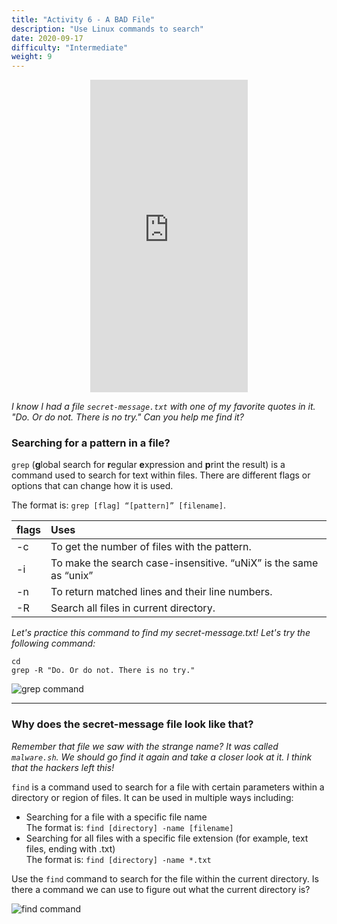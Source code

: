 ```yaml
---
title: "Activity 6 - A BAD File"
description: "Use Linux commands to search"
date: 2020-09-17
difficulty: "Intermediate"
weight: 9
---
```


<p style="text-align: center;"><iframe width="50%" height="500px" src="https://www.youtube.com/embed/OaXi1GN_93U" frameborder="0" allow="accelerometer; autoplay; clipboard-write; encrypted-media; gyroscope; picture-in-picture" allowfullscreen></iframe></p>

*I know I had a file `secret-message.txt` with one of my favorite quotes in it. "Do. Or do not. There is no try." Can you help me find it?*

### Searching for a pattern in a file?

`grep` (**g**lobal search for **r**egular **e**xpression and **p**rint the result) is a command used to search for text within files. There are different flags or options that can change how it is used.

The format is: `grep [flag] “[pattern]” [filename]`.

| flags | Uses |
| :--- | :---- |
| -c | To get the number of files with the pattern. |
| -i | To make the search case-insensitive. “uNiX” is the same as “unix” |
| -n | To return matched lines and their line numbers. |
| -R | Search all files in current directory. |

*Let's practice this command to find my secret-message.txt! Let's try the following command:*

```
cd
grep -R "Do. Or do not. There is no try."
```

![grep command](../images/Act6.1.png?classes=border,shadow)

--------------------------

### Why does the secret-message file look like that?

*Remember that file we saw with the strange name? It was called `malware.sh`. We should go find it again and take a closer look at it. I think that the hackers left this!*

`find` is a command used to search for a file with certain parameters within a directory or region of files. It can be used in multiple ways including:

- Searching for a file with a specific file name  
 The format is: `find [directory] -name [filename]`
- Searching for all files with a specific file extension (for example, text files, ending with .txt)  
 The format is: `find [directory] -name *.txt`

Use the `find` command to search for the file within the current directory. Is there a command we can use to figure out what the current directory is?

![find command](../images/Act6.2.png?classes=border,shadow)
